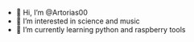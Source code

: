 - 👋 Hi, I’m @Artorias00
- 👀 I’m interested in science and music
- 🌱 I’m currently learning python and raspberry tools

<!---
Artorias00/Artorias00 is a ✨ special ✨ repository because its `README.md` (this file) appears on your GitHub profile.
You can click the Preview link to take a look at your changes.
--->
